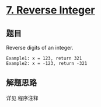 # [7. Reverse Integer](https://leetcode.com/problems/reverse-integer/)

## 题目
Reverse digits of an integer.
```
Example1: x = 123, return 321
Example2: x = -123, return -321
```
## 解题思路
详见 程序注释
